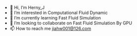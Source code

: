- 👋 Hi, I’m Herny_J
- 👀 I’m interested in Computational Fluid Dynamic
- 🌱 I’m currently learning Fast Fluid Simulation
- 💞️ I’m looking to collaborate on Fast Fluid Simulation By GPU
- 📫 How to reach me jiahw001@126.com

<!---
Add-001/Add-001 is a ✨ special ✨ repository because its `README.md` (this file) appears on your GitHub profile.
You can click the Preview link to take a look at your changes.
--->
